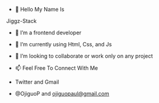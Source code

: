 - 👋 Hello My Name Is

Jiggz-Stack



- 👀 I’m a frontend developer 
- 🌱 I’m currently using Html, Css, and Js
- 💞️ I’m looking to collaborate or work only on any project



- 📫 Feel Free To Connect With Me
- Twitter and Gmail
-   @OjiguoP and ojiguopaul@gmail.com

<!---
Jiggz-stack/Jiggz-stack is a ✨ special ✨ repository because its `README.md` (this file) appears on your GitHub profile.
You can click the Preview link to take a look at your changes.
--->

